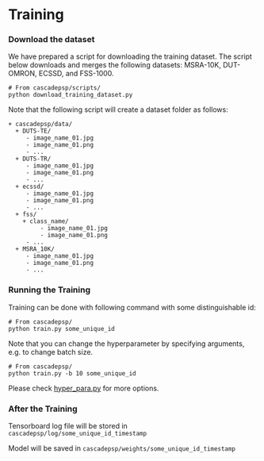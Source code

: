 # Training

### Download the dataset 

We have prepared a script for downloading the training dataset. 
The script below downloads and merges the following datasets: MSRA-10K, DUT-OMRON, ECSSD, and FSS-1000.
 
```
# From cascadepsp/scripts/
python download_training_dataset.py
```

Note that the following script will create a dataset folder as follows:
```
+ cascadepsp/data/
  + DUTS-TE/
     - image_name_01.jpg
     - image_name_01.png
     - ...
  + DUTS-TR/
     - image_name_01.jpg
     - image_name_01.png
     - ...
  + ecssd/
     - image_name_01.jpg
     - image_name_01.png
     - ...
  + fss/
    + class_name/
         - image_name_01.jpg
         - image_name_01.png
     - ...
  + MSRA_10K/
     - image_name_01.jpg
     - image_name_01.png
     - ...
```

### Running the Training

Training can be done with following command with some distinguishable id:

```
# From cascadepsp/
python train.py some_unique_id
```

Note that you can change the hyperparameter by specifying arguments, e.g. to change batch size.

```
# From cascadepsp/
python train.py -b 10 some_unique_id
```
Please check [hyper_para.py](../util/hyper_para.py) for more options.

### After the Training

Tensorboard log file will be stored in `cascadepsp/log/some_unique_id_timestamp`

Model will be saved in `cascadepsp/weights/some_unique_id_timestamp`